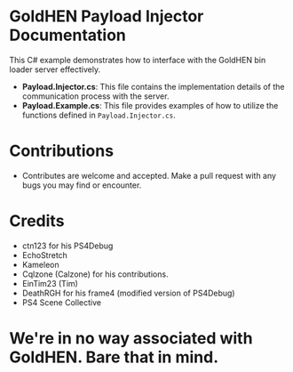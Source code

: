 # GoldHEN Payload Injector Documentation
This C# example demonstrates how to interface with the GoldHEN bin loader server effectively.

- **Payload.Injector.cs**: This file contains the implementation details of the communication process with the server.
- **Payload.Example.cs**: This file provides examples of how to utilize the functions defined in `Payload.Injector.cs`.

# Contributions
- Contributes are welcome and accepted. Make a pull request with any bugs you may find or encounter.

# Credits
- ctn123 for his PS4Debug
- EchoStretch
- Kameleon
- Cqlzone (Calzone) for his contributions.
- EinTim23 (Tim)
- DeathRGH for his frame4 (modified version of PS4Debug)
- PS4 Scene Collective

# We're in no way associated with GoldHEN. Bare that in mind.
